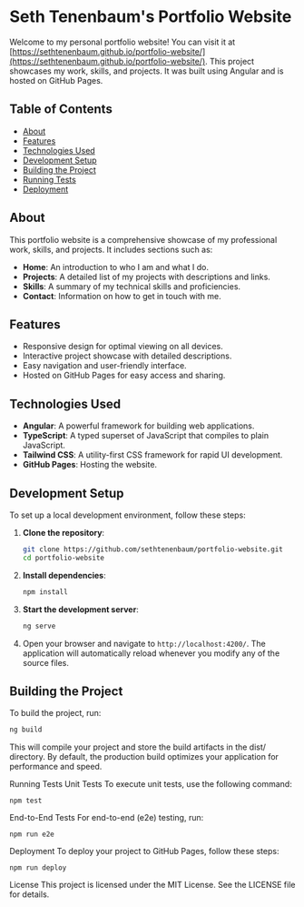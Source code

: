 # Seth Tenenbaum's Portfolio Website

Welcome to my personal portfolio website! You can visit it at [https://sethtenenbaum.github.io/portfolio-website/](https://sethtenenbaum.github.io/portfolio-website/). This project showcases my work, skills, and projects. It was built using Angular and is hosted on GitHub Pages.

## Table of Contents

- [About](#about)
- [Features](#features)
- [Technologies Used](#technologies-used)
- [Development Setup](#development-setup)
- [Building the Project](#building-the-project)
- [Running Tests](#running-tests)
- [Deployment](#deployment)

## About

This portfolio website is a comprehensive showcase of my professional work, skills, and projects. It includes sections such as:

- **Home**: An introduction to who I am and what I do.
- **Projects**: A detailed list of my projects with descriptions and links.
- **Skills**: A summary of my technical skills and proficiencies.
- **Contact**: Information on how to get in touch with me.

## Features

- Responsive design for optimal viewing on all devices.
- Interactive project showcase with detailed descriptions.
- Easy navigation and user-friendly interface.
- Hosted on GitHub Pages for easy access and sharing.

## Technologies Used

- **Angular**: A powerful framework for building web applications.
- **TypeScript**: A typed superset of JavaScript that compiles to plain JavaScript.
- **Tailwind CSS**: A utility-first CSS framework for rapid UI development.
- **GitHub Pages**: Hosting the website.

## Development Setup

To set up a local development environment, follow these steps:

1. **Clone the repository**:
    ```bash
    git clone https://github.com/sethtenenbaum/portfolio-website.git
    cd portfolio-website
    ```

2. **Install dependencies**:
    ```bash
    npm install
    ```

3. **Start the development server**:
    ```bash
    ng serve
    ```

4. Open your browser and navigate to `http://localhost:4200/`. The application will automatically reload whenever you modify any of the source files.

## Building the Project

To build the project, run:

```bash
ng build
```

This will compile your project and store the build artifacts in the dist/ directory. By default, the production build optimizes your application for performance and speed.

Running Tests
Unit Tests
To execute unit tests, use the following command:
```
npm test
```

End-to-End Tests
For end-to-end (e2e) testing, run:
```
npm run e2e
```

Deployment
To deploy your project to GitHub Pages, follow these steps:
```
npm run deploy
```

License
This project is licensed under the MIT License. See the LICENSE file for details.